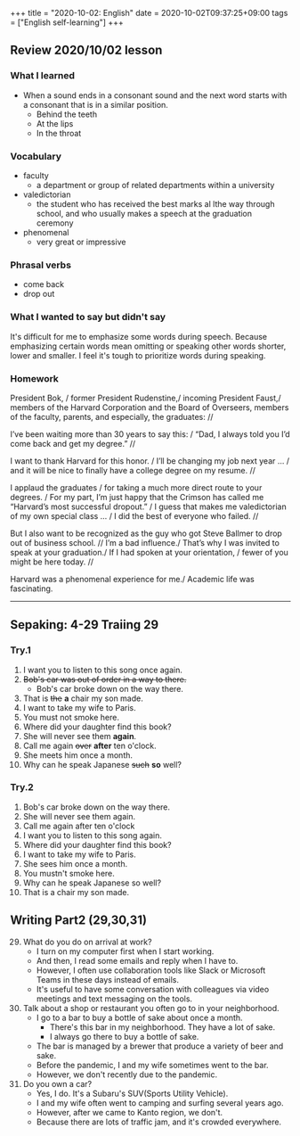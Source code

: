 +++
title =  "2020-10-02: English"
date = 2020-10-02T09:37:25+09:00
tags = ["English self-learning"]
+++
## Review 2020/10/02 lesson

### What I learned

* When a sound ends in a consonant sound and the next word starts with a consonant that is in a similar position.
    - Behind the teeth
    - At the lips
    - In the throat

### Vocabulary

* faculty
    - a department or group of related departments within a university
* valedictorian
    - the student who has received the best marks al lthe way through school, and who usually makes a speech at the graduation ceremony
* phenomenal
    - very great or impressive

### Phrasal verbs

* come back
* drop out

### What I wanted to say but didn't say

It's difficult for me to emphasize some words during speech.
Because emphasizing certain words mean omitting or speaking other words shorter, lower and smaller.
I feel it's tough to prioritize words during speaking.

### Homework

President Bok, / former President Rudenstine,/ incoming President Faust,/
members of the Harvard Corporation and the Board of Overseers,
members of the faculty, parents, and especially, the graduates: //

I’ve been waiting more than 30 years to say this: /
“Dad, I always told you I’d come back and get my degree.” //

I want to thank Harvard for this honor. /
I’ll be changing my job next year … /
and it will be nice to finally have a college degree on my resume. //

I applaud the graduates / for taking a much more direct route to your degrees. /
For my part, I’m just happy that the Crimson has called me “Harvard’s most successful dropout.” /
I guess that makes me valedictorian of my own special class … /
I did the best of everyone who failed. //

But I also want to be recognized as the guy who got Steve Ballmer to drop out of business school. //
I’m a bad influence./ That’s why I was invited to speak at your graduation./
If I had spoken at your orientation, / fewer of you might be here today. //

Harvard was a phenomenal experience for me./ Academic life was fascinating.
- - -

## Sepaking: 4-29 Traiing 29

### Try.1

1. I want you to listen to this song once again.
2. ~~Bob's car was out of order in a way to there.~~
    - Bob's car broke down on the way there.
3. That is ~~the~~ **a** chair my son made.
4. I want to take my wife to Paris.
5. You must not smoke here. 
6. Where did your daughter find this book?
7. She will never see them **again**.
8. Call me again ~~over~~ **after** ten o'clock.
9. She meets him once a month.
10. Why can he speak Japanese ~~such~~ **so** well?

### Try.2

1. Bob's car broke down on the way there.
2. She will never see them again.
3. Call me again after ten o'clock
4. I want you to listen to this song again.
5. Where did your daughter find this book?
6. I want to take my wife to Paris.
7. She sees him once a month.
8. You mustn't smoke here.
9. Why can he speak Japanese so well?
10. That is a chair my son made.

## Writing Part2 (29,30,31)

29. What do you do on arrival at work?
    - I turn on my computer first when I start working.
    - And then, I read some emails and reply when I have to.
    - However, I often use collaboration tools like Slack or Microsoft Teams in these days instead of emails.
    - It's useful to have some conversation with colleagues via video meetings and text messaging on the tools.
30. Talk about a shop or restaurant you often go to in your neighborhood.
    + I go to a bar to buy a bottle of sake about once a month.
        - There's this bar in my neighborhood. They have a lot of sake.
        - I always go there to buy a bottle of sake.
    - The bar is managed by a brewer that produce a variety of beer and sake.
    - Before the pandemic, I and my wife sometimes went to the bar.
    - However, we don't recently due to the pandemic.
32. Do you own a car?
    - Yes, I do. It's a Subaru's SUV(Sports Utility Vehicle).
    - I and my wife often went to camping and surfing several years ago.
    - However, after we came to Kanto region, we don't.
    - Because there are lots of traffic jam, and it's crowded everywhere.


